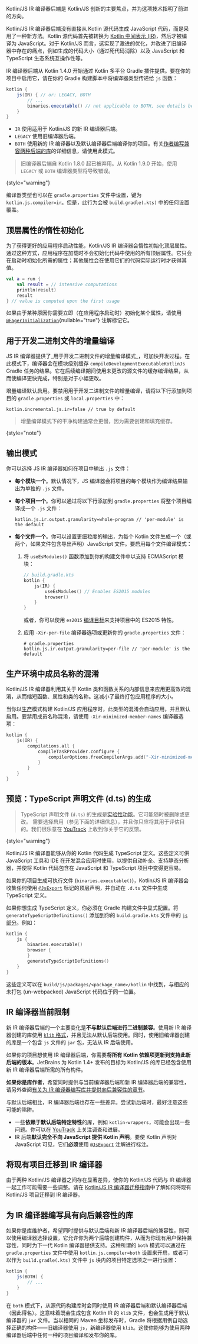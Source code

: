 [//]: # (title: Kotlin/JS IR 编译器)

Kotlin/JS IR 编译器后端是 Kotlin/JS 创新的主要焦点，并为这项技术指明了前进的方向。

Kotlin/JS IR 编译器后端没有直接从 Kotlin 源代码生成 JavaScript 代码，而是采用了一种新方法。Kotlin 源代码首先被转换为 [Kotlin 中间表示 (IR)](whatsnew14.md#unified-backends-and-extensibility)，然后才被编译为 JavaScript。对于 Kotlin/JS 而言，这实现了激进的优化，并改进了旧编译器中存在的痛点，例如生成的代码大小（通过死代码消除）以及 JavaScript 和 TypeScript 生态系统互操作性等。

IR 编译器后端从 Kotlin 1.4.0 开始通过 Kotlin 多平台 Gradle 插件提供。要在你的项目中启用它，请在你的 Gradle 构建脚本中将编译器类型传递给 `js` 函数：

```groovy
kotlin {
    js(IR) { // or: LEGACY, BOTH
        // ...
        binaries.executable() // not applicable to BOTH, see details below
    }
}
```

*   `IR` 使用适用于 Kotlin/JS 的新 IR 编译器后端。
*   `LEGACY` 使用旧编译器后端。
*   `BOTH` 使用新的 IR 编译器以及默认编译器后端编译你的项目。有关[作者编写兼容两种后端的库](#authoring-libraries-for-the-ir-compiler-with-backwards-compatibility)的详细信息，请使用此模式。

> 旧编译器后端自 Kotlin 1.8.0 起已被弃用。从 Kotlin 1.9.0 开始，使用 `LEGACY` 或 `BOTH` 编译器类型将导致错误。
>
{style="warning"}

编译器类型也可以在 `gradle.properties` 文件中设置，键为 `kotlin.js.compiler=ir`。但是，此行为会被 `build.gradle(.kts)` 中的任何设置覆盖。

## 顶层属性的惰性初始化

为了获得更好的应用程序启动性能，Kotlin/JS IR 编译器会惰性初始化顶层属性。通过这种方式，应用程序在加载时不会初始化代码中使用的所有顶层属性。它只会在启动时初始化所需的属性；其他属性会在使用它们的代码实际运行时才获得其值。

```kotlin
val a = run {
    val result = // intensive computations
    println(result)
    result
} // value is computed upon the first usage
```

如果由于某种原因你需要立即（在应用程序启动时）初始化某个属性，请使用 [`@EagerInitialization`](https://kotlinlang.org/api/latest/jvm/stdlib/kotlin.js/-eager-initialization/){nullable="true"} 注解标记它。

## 用于开发二进制文件的增量编译

JS IR 编译器提供了_用于开发二进制文件的增量编译模式_，可加快开发过程。在此模式下，编译器会在模块级别缓存 `compileDevelopmentExecutableKotlinJs` Gradle 任务的结果。它在后续编译期间使用未更改的源文件的缓存编译结果，从而使编译更快完成，特别是对于小幅更改。

增量编译默认启用。要禁用用于开发二进制文件的增量编译，请将以下行添加到项目的 `gradle.properties` 或 `local.properties` 中：

```none
kotlin.incremental.js.ir=false // true by default
```

> 增量编译模式下的干净构建通常会更慢，因为需要创建和填充缓存。
>
{style="note"}

## 输出模式

你可以选择 JS IR 编译器如何在项目中输出 `.js` 文件：

*   **每个模块一个**。默认情况下，JS 编译器会将项目的每个模块作为编译结果输出为单独的 `.js` 文件。
*   **每个项目一个**。你可以通过将以下行添加到 `gradle.properties` 将整个项目编译成一个 `.js` 文件：

    ```none
    kotlin.js.ir.output.granularity=whole-program // 'per-module' is the default
    ```

*   **每个文件一个**。你可以设置更细粒度的输出，为每个 Kotlin 文件生成一个（或两个，如果文件包含导出声明）JavaScript 文件。要启用每个文件编译模式：

    1.  将 `useEsModules()` 函数添加到你的构建文件中以支持 ECMAScript 模块：

        ```kotlin
        // build.gradle.kts
        kotlin {
            js(IR) {
                useEsModules() // Enables ES2015 modules
                browser()
            }
        }
        ```

        或者，你可以使用 `es2015` [编译目标](js-project-setup.md#support-for-es2015-features)来支持项目中的 ES2015 特性。

    2.  应用 `-Xir-per-file` 编译器选项或更新你的 `gradle.properties` 文件：

        ```none
        # gradle.properties
        kotlin.js.ir.output.granularity=per-file // 'per-module' is the default
        ```

## 生产环境中成员名称的混淆

Kotlin/JS IR 编译器利用其关于 Kotlin 类和函数关系的内部信息来应用更高效的混淆，从而缩短函数、属性和类的名称。这减小了最终打包应用程序的大小。

当你以[生产](js-project-setup.md#building-executables)模式构建 Kotlin/JS 应用程序时，此类型的混淆会自动应用，并且默认启用。要禁用成员名称混淆，请使用 `-Xir-minimized-member-names` 编译器选项：

```kotlin
kotlin {
    js(IR) {
        compilations.all {
            compileTaskProvider.configure {
                compilerOptions.freeCompilerArgs.add("-Xir-minimized-member-names=false")
            }
        }
    }
}
```

## 预览：TypeScript 声明文件 (d.ts) 的生成

> TypeScript 声明文件 (`d.ts`) 的生成是[实验性功能](components-stability.md)。它可能随时被删除或更改。
> 需要选择启用（参见下面的详细信息），并且你只应将其用于评估目的。我们很乐意在 [YouTrack](https://youtrack.jetbrains.com/issues?q=%23%7BKJS:%20d.ts%20generation%7D) 上收到你关于它的反馈。
>
{style="warning"}

Kotlin/JS IR 编译器能够从你的 Kotlin 代码生成 TypeScript 定义。这些定义可供 JavaScript 工具和 IDE 在开发混合应用时使用，以提供自动补全、支持静态分析器，并使将 Kotlin 代码包含在 JavaScript 和 TypeScript 项目中变得更容易。

如果你的项目生成可执行文件 (`binaries.executable()`)，Kotlin/JS IR 编译器会收集任何使用 [`@JsExport`](js-to-kotlin-interop.md#jsexport-annotation) 标记的顶层声明，并自动在 `.d.ts` 文件中生成 TypeScript 定义。

如果你想生成 TypeScript 定义，你必须在 Gradle 构建文件中显式配置。将 `generateTypeScriptDefinitions()` 添加到你的 `build.gradle.kts` 文件中的 [`js` 部分](js-project-setup.md#execution-environments)。例如：

```kotlin
kotlin {
    js {
        binaries.executable()
        browser {
        }
        generateTypeScriptDefinitions()
    }
}
```

这些定义可以在 `build/js/packages/<package_name>/kotlin` 中找到，与相应的未打包 (un-webpacked) JavaScript 代码位于同一位置。

## IR 编译器当前限制

新 IR 编译器后端的一个主要变化是**不与默认后端进行二进制兼容**。使用新 IR 编译器创建的库使用 [`klib` 格式](native-libraries.md#library-format)，并且无法从默认后端使用。同时，使用旧编译器创建的库是一个包含 `js` 文件的 `jar` 包，无法从 IR 后端使用。

如果你的项目想使用 IR 编译器后端，你需要**将所有 Kotlin 依赖项更新到支持此新后端的版本**。JetBrains 为 Kotlin 1.4+ 发布的目标为 Kotlin/JS 的库已经包含使用新 IR 编译器后端所需的所有构件。

**如果你是库作者**，希望同时提供与当前编译器后端和新 IR 编译器后端的兼容性，请另外查阅[有关为 IR 编译器编写库并提供向后兼容性的章节](#authoring-libraries-for-the-ir-compiler-with-backwards-compatibility)。

与默认后端相比，IR 编译器后端也存在一些差异。尝试新后端时，最好注意这些可能的陷阱。

*   一些**依赖于默认后端特定特性**的库，例如 `kotlin-wrappers`，可能会出现一些问题。你可以在 [YouTrack](https://youtrack.jetbrains.com/issue/KT-40525) 上关注调查和进展。
*   IR 后端**默认完全不向 JavaScript 提供 Kotlin 声明**。要使 Kotlin 声明对 JavaScript 可见，它们**必须**使用 [`@JsExport`](js-to-kotlin-interop.md#jsexport-annotation) 注解进行标注。

## 将现有项目迁移到 IR 编译器

由于两种 Kotlin/JS 编译器之间存在显著差异，使你的 Kotlin/JS 代码与 IR 编译器一起工作可能需要一些调整。请在 [Kotlin/JS IR 编译器迁移指南](js-ir-migration.md)中了解如何将现有 Kotlin/JS 项目迁移到 IR 编译器。

## 为 IR 编译器编写具有向后兼容性的库

如果你是库维护者，希望同时提供与默认后端和新 IR 编译器后端的兼容性，则可以使用编译器选择设置，它允许你为两个后端创建构件，从而为你现有用户保持兼容性，同时为下一代 Kotlin 编译器提供支持。这种所谓的 `both` 模式可以通过在 `gradle.properties` 文件中使用 `kotlin.js.compiler=both` 设置来开启，或者可以作为 `build.gradle(.kts)` 文件中 `js` 块内的项目特定选项之一进行设置：

```groovy
kotlin {
    js(BOTH) {
        // ...
    }
}
```

在 `both` 模式下，从源代码构建库时会同时使用 IR 编译器后端和默认编译器后端（因此得名）。这意味着既会生成包含 Kotlin IR 的 `klib` 文件，也会生成用于默认编译器的 `jar` 文件。当以相同的 Maven 坐标发布时，Gradle 将根据用例自动选择正确的构件——旧编译器使用 `js`，新编译器使用 `klib`。这使你能够为使用两种编译器后端中任何一种的项目编译和发布你的库。